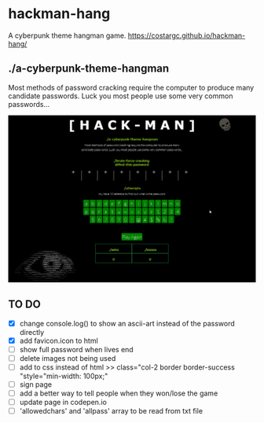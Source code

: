 # hackman-hang

A cyberpunk theme hangman game.
https://costargc.github.io/hackman-hang/

## ./a-cyberpunk-theme-hangman

Most methods of password cracking require the computer to produce many candidate passwords. Luck you most people use some very common passwords...

![Animation](images/hackman_animation.gif)

## TO DO

- [x] change console.log() to show an ascii-art instead of the password directly
- [x] add favicon.icon to html
- [ ] show full password when lives end
- [ ] delete images not being used
- [ ] add to css instead of html >> class="col-2 border border-success "style="min-width: 100px;"
- [ ] sign page
- [ ] add a better way to tell people when they won/lose the game
- [ ] update page in codepen.io
- [ ] 'allowedchars' and 'allpass' array to be read from txt file
